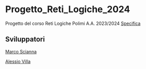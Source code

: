 # Progetto_Reti_Logiche_2024
Progetto del corso Reti Logiche Polimi A.A. 2023/2024
[Specifica](https://github.com/Marcoscianna/Progetto_Reti_Logiche/blob/main/Documentazione.pdf)

## Sviluppatori
[Marco Scianna](https://github.com/Marcoscianna)

[Alessio Villa](https://github.com/alessiovilla)
